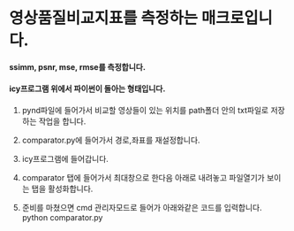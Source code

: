 # 영상품질비교지표를 측정하는 매크로입니다.  
#### ssimm, psnr, mse, rmse를 측정합니다.
#### icy프로그램 위에서 파이썬이 돌아는 형태입니다.  

1. pynd파일에 들어가서 비교할 영상들이 있는 위치를 path폴더 안의 txt파일로 저장하는 작업을 합니다.

2. comparator.py에 들어가서 경로,좌표를 재설정합니다.

3. icy프로그램에 들어갑니다.

4. comparator 탭에 들어가서 최대창으로 한다음 아래로 내려놓고 파일열기가 보이는 탭을 활성화합니다.

5. 준비를 마쳤으면 cmd 관리자모드로 들어가 아래와같은 코드를 입력합니다.  
python comparator.py


